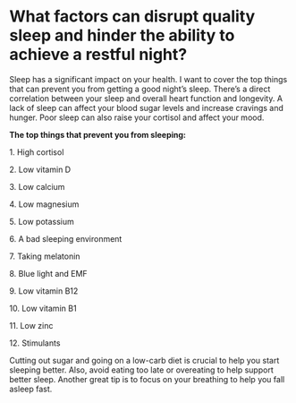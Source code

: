 # What factors can disrupt quality sleep and hinder the ability to achieve a restful night?

Sleep has a significant impact on your health. I want to cover the top things that can prevent you from getting a good night’s sleep. There’s a direct correlation between your sleep and overall heart function and longevity. A lack of sleep can affect your blood sugar levels and increase cravings and hunger. Poor sleep can also raise your cortisol and affect your mood.

**The top things that prevent you from sleeping:**

1\. High cortisol

2\. Low vitamin D

3\. Low calcium

4\. Low magnesium

5\. Low potassium

6\. A bad sleeping environment

7\. Taking melatonin

8\. Blue light and EMF

9\. Low vitamin B12

10\. Low vitamin B1

11\. Low zinc

12\. Stimulants

Cutting out sugar and going on a low-carb diet is crucial to help you start sleeping better. Also, avoid eating too late or overeating to help support better sleep. Another great tip is to focus on your breathing to help you fall asleep fast.